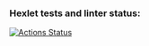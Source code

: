 ### Hexlet tests and linter status:
[![Actions Status](https://github.com/deem-zee/algorithms-project-69/actions/workflows/hexlet-check.yml/badge.svg)](https://github.com/deem-zee/algorithms-project-69/actions)